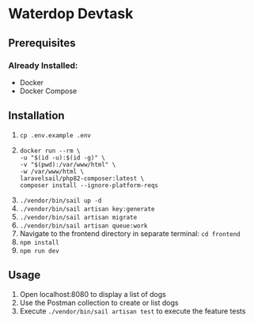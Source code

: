 # Waterdop Devtask

## Prerequisites

### Already Installed:
- Docker 
- Docker Compose

## Installation

1. `cp .env.example .env`
2. ```
   docker run --rm \
   -u "$(id -u):$(id -g)" \
   -v "$(pwd):/var/www/html" \
   -w /var/www/html \
   laravelsail/php82-composer:latest \
   composer install --ignore-platform-reqs
   ```
3. `./vendor/bin/sail up -d`
4. `./vendor/bin/sail artisan key:generate`
5. `./vendor/bin/sail artisan migrate`
6. `./vendor/bin/sail artisan queue:work`
7. Navigate to the frontend directory in separate terminal: `cd frontend`
8. `npm install`
9. `npm run dev`

## Usage

1. Open localhost:8080 to display a list of dogs
2. Use the Postman collection to create or list dogs
3. Execute `./vendor/bin/sail artisan test` to execute the feature tests
